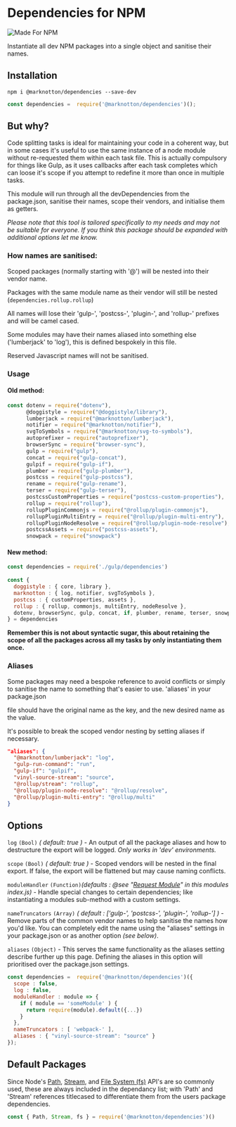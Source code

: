 # Dependencies for NPM

![Made For NPM](https://img.shields.io/badge/Made%20for-NPM-orange.svg)

Instantiate all dev NPM packages into a single object and sanitise their names.


## Installation

```
npm i @marknotton/dependencies --save-dev
```

```js
const dependencies =  require('@marknotton/dependencies')();
```

## But why?

Code splitting tasks is ideal for maintaining your code in a coherent way, but in some cases it's useful to use the same instance of a node module without re-requested them within each task file. This is actually compulsory for things like Gulp, as it uses callbacks after each task completes which can loose it's scope if you attempt to redefine it more than once in multiple tasks.

This module will run through all the devDependencies from the package.json, sanitise their names, scope their vendors, and initialise them as getters.

*Please note that this tool is tailored specifically to my needs and may not be suitable for everyone. If you think this package should be expanded with additional options let me know.*

### How names are sanitised:  

Scoped packages (normally starting with '@') will be nested into their vendor name.

Packages with the same module name as their vendor will still be nested (`dependencies.rollup.rollup`)

All names will lose their 'gulp-', 'postcss-', 'plugin-', and 'rollup-' prefixes and will be camel cased.

Some modules may have their names aliased into something else ('lumberjack' to 'log'), this is defined bespokely in this file.

Reserved Javascript names will not be sanitised.  

### Usage

#### Old method:  

```js
const dotenv = require("dotenv"),
      @doggistyle = require("@doggistyle/library"),
      lumberjack = require("@marknotton/lumberjack"),
      notifier = require("@marknotton/notifier"),
      svgToSymbols = require("@marknotton/svg-to-symbols"),
      autoprefixer = require("autoprefixer"),
      browserSync = require("browser-sync"),
      gulp = require("gulp"),
      concat = require("gulp-concat"),
      gulpif = require("gulp-if"),
      plumber = require("gulp-plumber"),
      postcss = require("gulp-postcss"),
      rename = require("gulp-rename"),
      terser = require("gulp-terser"),
      postcssCustomProperties = require("postcss-custom-properties"),
      rollup = require("rollup"),
      rollupPluginCommonjs = require("@rollup/plugin-commonjs"),
      rollupPluginMultiEntry = require("@rollup/plugin-multi-entry"),
      rollupPluginNodeResolve = require("@rollup/plugin-node-resolve"),
      postcssAssets = require("postcss-assets"),
      snowpack = require("snowpack")
```

#### New method:  

```js
const dependencies = require('./gulp/dependencies')
  
const {
  doggistyle : { core, library },
  marknotton : { log, notifier, svgToSymbols },
  postcss : { customProperties, assets },
  rollup : { rollup, commonjs, multiEntry, nodeResolve },
  dotenv, browserSync, gulp, concat, if, plumber, rename, terser, snowpack
} = dependencies
```

**Remember this is not about syntactic sugar, this about retaining the scope of all the packages across all my tasks by only instantiating them once.**

### Aliases 

Some packages may need a bespoke reference to avoid conflicts or simply to sanitise the name to something that's easier to use. 'aliases' in your package.json

file should have the original name as the key, and the new desired name as the value.

It's possible to break the scoped vendor nesting by setting aliases if necessary. 

```json
"aliases": {
  "@marknotton/lumberjack": "log",
  "gulp-run-command": "run",
  "gulp-if": "gulpif",
  "vinyl-source-stream": "source",
  "@rollup/stream": "rollup",
  "@rollup/plugin-node-resolve": "@rollup/resolve",
  "@rollup/plugin-multi-entry": "@rollup/multi"
}
```

## Options

`log` `(Bool)` *( default: true )* - An output of all the package aliases and how to destructure the export will be logged. *Only works in 'dev' environments.* 

`scope` `(Bool)` *( default: true )* - Scoped vendors will be nested in the final export. If false, the export will be flattened but may cause naming conflicts.

`moduleHandler`  `(Function)`*(defaults : @see "[Request Module](https://github.com/marknotton/dependencies/blob/master/index.js)" in this modules index.js)* - Handle special changes to certain dependencies; like instantiating a modules sub-method with a custom settings. 

`nameTruncators`  `(Array)` *( default : ['gulp-', 'postcss-', 'plugin-', 'rollup-'] )* - Remove parts of the common vendor names to help sanitise the names how you'd like. You can completely edit the name using the "aliases" settings in your package.json or as another option *(see below)*. 

`aliases`  `(Object)` - This serves the same functionality as the aliases setting describe further up this page. Defining the aliases in this option will prioritised over the package.json settings. 

```js
const dependencies =  require('@marknotton/dependencies')({ 
  scope : false, 
  log : false,
  moduleHandler : module => {
    if ( module == 'someModule' ) {
      return require(module).default({...})
    }
  },
  nameTruncators : [ 'webpack-' ],
  aliases : { "vinyl-source-stream": "source" }
});
```

## Default Packages

Since Node's [Path](https://nodejs.org/api/path.html), [Stream](https://nodejs.org/api/stream.html), and [File System (fs)](https://nodejs.org/api/fs.html) API's are so commonly used, these are always included in the dependancy list; with 'Path' and 'Stream' references titlecased to differentiate them from the users package dependencies. 

```js
const { Path, Stream, fs } = require('@marknotton/dependencies')()
```
